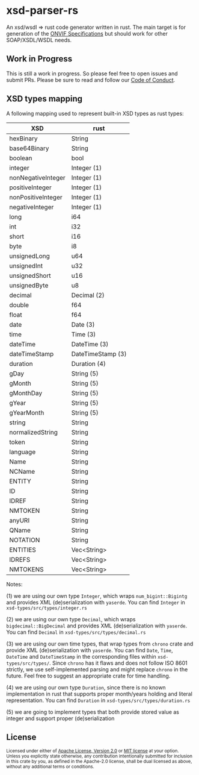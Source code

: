 # xsd-parser-rs
An xsd/wsdl => rust code generator written in rust. The main target is for generation of the [ONVIF Specifications](https://www.onvif.org/) but should work for other SOAP/XSDL/WSDL needs.

## Work in Progress
This is still a work in progress.  So please feel free to open issues and submit PRs. Please be sure to read and follow our [Code of Conduct](/CODE_OF_CONDUCT.md).

## XSD types mapping

A following mapping used to represent built-in XSD types as rust types:

|XSD               |rust              |
|------------------|------------------|
|hexBinary         |String            |
|base64Binary      |String            |
|boolean           |bool              |
|integer           |Integer (1)       |
|nonNegativeInteger|Integer (1)       |
|positiveInteger   |Integer (1)       |
|nonPositiveInteger|Integer (1)       |
|negativeInteger   |Integer (1)       |
|long              |i64               |
|int               |i32               |
|short             |i16               |
|byte              |i8                |
|unsignedLong      |u64               |
|unsignedInt       |u32               |
|unsignedShort     |u16               |
|unsignedByte      |u8                |
|decimal           |Decimal (2)       |
|double            |f64               |
|float             |f64               |
|date              |Date (3)          |
|time              |Time (3)          |
|dateTime          |DateTime (3)      |
|dateTimeStamp     |DateTimeStamp (3) |
|duration          |Duration (4)      |
|gDay              |String (5)        |
|gMonth            |String (5)        |
|gMonthDay         |String (5)        |
|gYear             |String (5)        |
|gYearMonth        |String (5)        |
|string            |String            |
|normalizedString  |String            |
|token             |String            |
|language          |String            |
|Name              |String            |
|NCName            |String            |
|ENTITY            |String            |
|ID                |String            |
|IDREF             |String            |
|NMTOKEN           |String            |
|anyURI            |String            |
|QName             |String            |
|NOTATION          |String            |
|ENTITIES          |Vec\<String\>     |
|IDREFS            |Vec\<String\>     |
|NMTOKENS          |Vec\<String\>     |

Notes:

(1) we are using our own type `Integer`, which wraps `num_bigint::Bigintg` and provides 
XML (de)serialization with `yaserde`. You can find `Integer` in `xsd-types/src/types/integer.rs`

(2) we are using our own type `Decimal`, which wraps `bigdecimal::BigDecimal` and provides 
XML (de)serialization with `yaserde`. You can find `Decimal` in `xsd-types/src/types/decimal.rs`

(3) we are using our own time types, that wrap types from `chrono` crate and provide
XML (de)serialization with `yaserde`. You can find `Date`, `Time`, `DateTime` and `DateTimeStamp`
in the corresponding files within `xsd-types/src/types/`. Since `chrono` has it flaws and does not
follow ISO 8601 strictly, we use self-implemented parsing and might replace `chrono` in the future.
Feel free to suggest an appropriate crate for time handling.

(4) we are using our own type `Duration`, since there is no known implementation
in rust that supports proper month/years holding and literal representation. You can find
`Duration` in `xsd-types/src/types/duration.rs`

(5) we are going to implement types that both provide stored value as integer and
support proper (de)serialization

## License

<sup>
Licensed under either of <a href="LICENSE-APACHE">Apache License, Version
2.0</a> or <a href="LICENSE-MIT">MIT license</a> at your option.
</sup>

<br/>

<sub>
Unless you explicitly state otherwise, any contribution intentionally submitted
for inclusion in this crate by you, as defined in the Apache-2.0 license, shall
be dual licensed as above, without any additional terms or conditions.
</sub>
